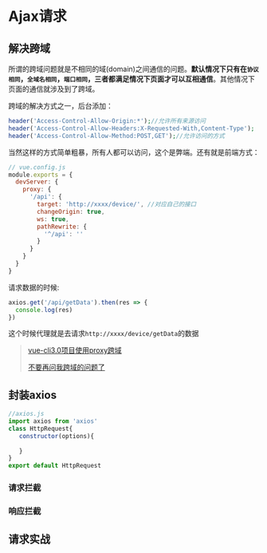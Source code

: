 # Ajax请求

## 解决跨域

所谓的跨域问题就是不相同的域(domain)之间通信的问题。**默认情况下只有在`协议相同`，`全域名相同`，`端口相同`，三者都满足情况下页面才可以互相通信**。其他情况下页面的通信就涉及到了跨域。

跨域的解决方式之一，后台添加：

```php
header('Access-Control-Allow-Origin:*');//允许所有来源访问 
header('Access-Control-Allow-Headers:X-Requested-With,Content-Type');
header('Access-Control-Allow-Method:POST,GET');//允许访问的方式 　
```

当然这样的方式简单粗暴，所有人都可以访问，这个是弊端。还有就是前端方式：

```javascript
// vue.config.js
module.exports = {
  devServer: {
    proxy: {
      '/api': {
        target: 'http://xxxx/device/', //对应自己的接口
        changeOrigin: true,
        ws: true,
        pathRewrite: {
          '^/api': ''
        }
      }
    }
  }
}
```

请求数据的时候:

```javascript
axios.get('/api/getData').then(res => {
  console.log(res)
})
```

这个时候代理就是去请求`http://xxxx/device/getData`的数据

> [vue-cli3.0项目使用proxy跨域](https://segmentfault.com/a/1190000016602951)
>
> [不要再问我跨域的问题了](https://segmentfault.com/a/1190000015597029)



## 封装axios

```javascript
//axios.js
import axios from 'axios'
class HttpRequest{
   constructor(options){
       
   } 	    
}
export default HttpRequest
```











### 请求拦截

### 响应拦截









## 请求实战